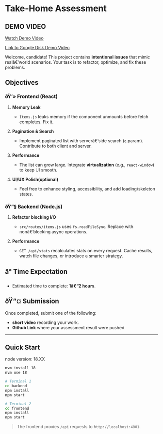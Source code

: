# Take‑Home Assessment

## DEMO VIDEO

[Watch Demo Video](./demo.mov)

[Link to Google Disk Demo Video](https://drive.google.com/file/d/1OU4Fhh4XWdnsug6zUWeFsMGgPYFlD3r1/view?usp=drive_link)

Welcome, candidate! This project contains **intentional issues** that mimic realâ€‘world scenarios.
Your task is to refactor, optimize, and fix these problems.

## Objectives

### ðŸ’» Frontend (React)

1. **Memory Leak**

   - `Items.js` leaks memory if the component unmounts before fetch completes. Fix it.

2. **Pagination & Search**

   - Implement paginated list with serverâ€‘side search (`q` param). Contribute to both client and server.

3. **Performance**

   - The list can grow large. Integrate **virtualization** (e.g., `react-window`) to keep UI smooth.

4. **UI/UX Polish(optional)**
   - Feel free to enhance styling, accessibility, and add loading/skeleton states.

### ðŸ”§ Backend (Node.js)

1. **Refactor blocking I/O**

   - `src/routes/items.js` uses `fs.readFileSync`. Replace with nonâ€‘blocking async operations.

2. **Performance**
   - `GET /api/stats` recalculates stats on every request. Cache results, watch file changes, or introduce a smarter strategy.

## â° Time Expectation

- Estimated time to complete: **1â€“2 hours**.

## ðŸ“¤ Submission

Once completed, submit one of the following:

- **short video** recording your work.
- **Github Link** where your assessment result were pushed.

---

## Quick Start

node version: 18.XX

```bash
nvm install 18
nvm use 18

# Terminal 1
cd backend
npm install
npm start

# Terminal 2
cd frontend
npm install
npm start
```

> The frontend proxies `/api` requests to `http://localhost:4001`.
